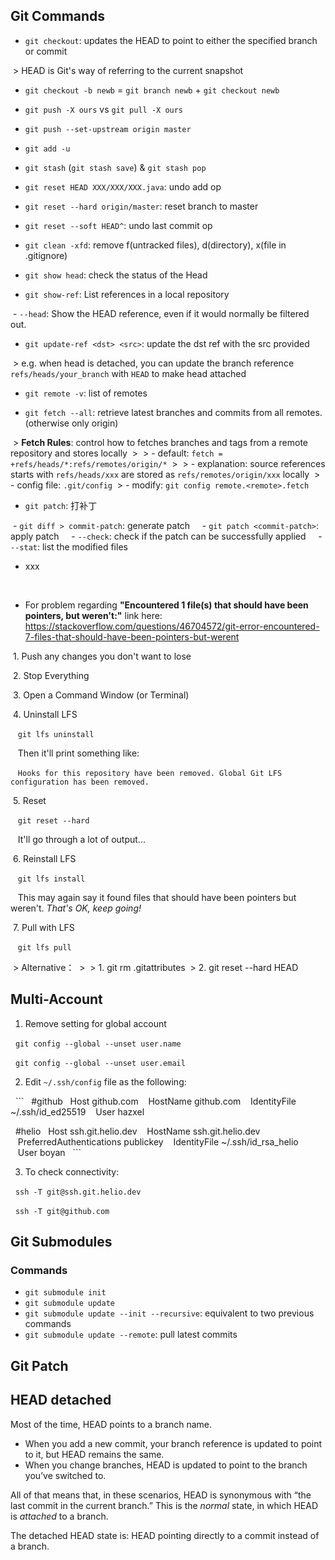 ## Git Commands

- `git checkout`: updates the HEAD to point to either the specified branch or commit

 > HEAD is Git's way of referring to the current snapshot

- `git checkout -b newb` = `git branch newb` + `git checkout newb`

- `git push -X ours` vs `git pull -X ours`

- `git push --set-upstream origin master`

- `git add -u`

- `git stash` (`git stash save`) & `git stash pop`

- `git reset HEAD XXX/XXX/XXX.java`: undo add op

- `git reset --hard origin/master`: reset branch to master

- `git reset --soft HEAD^`: undo last commit op

- `git clean -xfd`: remove f(untracked files), d(directory), x(file in .gitignore)

- `git show head`: check the status of the Head

- `git show-ref`: List references in a local repository

 - `--head`: Show the HEAD reference, even if it would normally be filtered out.

- `git update-ref <dst> <src>`: update the dst ref with the src provided

 > e.g. when head is detached, you can update the branch reference `refs/heads/your_branch` with `HEAD` to make head attached

- `git remote -v`: list of remotes

- `git fetch --all`: retrieve latest branches and commits from all remotes. (otherwise only origin)

 > **Fetch Rules**: control how to fetches branches and tags from a remote repository and stores locally
 >
 > - default: `fetch = +refs/heads/*:refs/remotes/origin/*`
 >
 > - explanation: source references starts with `refs/heads/xxx` are stored as `refs/remotes/origin/xxx` locally
 > - config file: `.git/config`
 > - modify: `git config remote.<remote>.fetch`

- `git patch`: 打补丁

 - `git diff > commit-patch`: generate patch
  
 - `git patch <commit-patch>`: apply patch
  
 - `--check`: check if the patch can be successfully applied
  
 - `--stat`: list the modified files
  
- xxx

  



- For problem regarding **"Encountered 1 file(s) that should have been pointers, but weren't:"** link here: https://stackoverflow.com/questions/46704572/git-error-encountered-7-files-that-should-have-been-pointers-but-werent

 1. Push any changes you don't want to lose

 2. Stop Everything

 3. Open a Command Window (or Terminal)

 4. Uninstall LFS

   `git lfs uninstall`

   Then it'll print something like:

   `Hooks for this repository have been removed. Global Git LFS configuration has been removed.`

 5. Reset

   `git reset --hard`

   It'll go through a lot of output...

 6. Reinstall LFS

   `git lfs install`

   This may again say it found files that should have been pointers but weren't. *That's OK, keep going!*

 7. Pull with LFS

   `git lfs pull`

 > Alternative：
 >
 > 1. git rm .gitattributes
 > 2. git reset --hard HEAD







## Multi-Account

1. Remove setting for global account

  `git config --global --unset user.name`

  `git config --global --unset user.email` 

2. Edit `~/.ssh/config` file as the following:

  ```
  #github
  Host github.com
   HostName github.com
   IdentityFile ~/.ssh/id_ed25519
   User hazxel

  #helio
  Host ssh.git.helio.dev
   HostName ssh.git.helio.dev
   PreferredAuthentications publickey
   IdentityFile ~/.ssh/id_rsa_helio
   User boyan
  ```

3. To check connectivity: 

  `ssh -T git@ssh.git.helio.dev`

  `ssh -T git@github.com`






## Git Submodules

### Commands

- `git submodule init`
- `git submodule update`
- `git submodule update --init --recursive`: equivalent to two previous commands
- `git submodule update --remote`: pull latest commits





## Git Patch







## HEAD detached

Most of the time, HEAD points to a branch name. 

- When you add a new commit, your branch reference is updated to point to it, but HEAD remains the same. 
- When you change branches, HEAD is updated to point to the branch you’ve switched to. 

All of that means that, in these scenarios, HEAD is synonymous with “the last commit in the current branch.” This is the *normal* state, in which HEAD is *attached* to a branch.

The detached HEAD state is: HEAD pointing directly to a commit instead of a branch.
